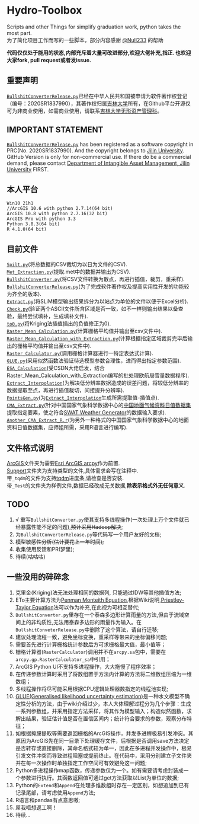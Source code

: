 # Hydro-Toolbox

[^_^]: # (For the girl who I missed and still miss now.)
[^_^]: # (Glad to see everything get well on you. Please carry it on, and be yourself.)
[^_^]: # (Sticking to the dream is a privilege, so jealious that you have that.)
[^_^]: # (Sadly but luckily end it before the gaps get beyond accross.)
[^_^]: # (All best wishes to you, HZC.)

Scripts and other Things for simplify graduation work, python takes the most part.  
为了简化项目工作而写的一些脚本，部分内容感谢 [@Null233](https://github.com/Null233) 的帮助  

**代码仅仅处于能用的状态,内部充斥着大量可改进部分,欢迎大佬补充,指正. 也欢迎大家fork, pull request或者发issue.**

## 重要声明
[`BullshitConverterRelease.py`](ArcGIS/BullshitConverterRelease.py)已经在中华人民共和国被申请为软件著作权登记（编号：2020SR1837990），其著作权归属[吉林大学](https://jlu.edu.cn)所有，在Github平台开源仅可为非商业使用，如需商业使用，请联系[吉林大学无形资产管理科](http://zchq.jlu.edu.cn/)。

## IMPORTANT STATEMENT

[`BullshitConverterRelease.py`](ArcGIS/BullshitConverterRelease.py) has been registered as a software copyright in PRC(No. 2020SR1837990). And the copyright belongs to [Jilin University](https://jlu.edu.cn). GitHub Version is only for non-commercial use. If there do be a commercial demand, please contact [Department of Intangible Asset Management, Jilin University](http://zchq.jlu.edu.cn/) FIRST.

## 本人平台
```
Win10 21h1
//ArcGIS 10.6 with python 2.7.14(64 bit)
ArcGIS 10.8 with python 2.7.16(32 bit)
ArcGIS Pro with python 3.3
Python 3.8.3(64 bit)
R 4.1.0(64 bit)
```
## 目前文件
[`Spilt.py`](Support/Split.py)(将总数据的CSV裁切为以日为文件的CSV).   
[`Met_Extraction.py`](Support/Met_Extraction.py)(提取.met中的数据并输出为CSV).  
[`BullshitConverter.py`](ArcGIS/BullshitConverter.py/)(将CSV文件转换为散点，再进行插值，裁剪，重采样).  
[`BullshitConverterRelease.py`](ArcGIS/BullshitConverterRelease.py)(为了完成软件著作权及提高实用性开发的功能较为齐全的版本).   
[`Extract.py`](Support/Extract.py)(将SLiM模型输出结果拆分为以站点为单位的文件以便于Excel分析).  
[`Check.py`](Support/Check.py)(验证两个ASCII文件所含区域是否一致，如不一样则输出结果以备查验，最终尝试填补，生成填补文件).   
[`to0.py`](Support/to0.py)(将Kriging法插值插出的负值修正为0).      
[`Raster_Mean_Calculation.py`](ArcGIS/Raster_Mean_Calculation.py)(计算栅格平均值并输出至csv文件中).
[`Raster_Mean_Calculation_with_Extraction.py`](ArcGIS/Raster_Mean_Calculation_with_Extraction.py)(计算根据指定区域裁剪完毕后输出的栅格平均值并输出至csv文件中).  
[`Raster_Calculator.py`](ArcGIS/Raster_Calculator.py)(调用栅格计算器进行一特定表达式计算).       
[`GLUE.py`](Support/GLUE.py)(采用似然函数法验证待选模型参数合理性，进而得出指定参数范围).  
[`ESA_Calculation`](ArcGIS/ESA_Calculation.py)(受CSDN大佬启发，结合Raster_Mean_Calculation_with_Extraction编写的批处理欧航局雪量数据程序).  
[`Extract_Interpolation`](ArcGIS/Extract_Interpolation.py)(为解决低分辨率数据造成的误差问题，将较低分辨率的数据提取至点，再进行插值裁切，间接提升分辨率).  
[`PointsGen.py`](ArcGIS/PointsGen.py)(为[`Extract_Interpolation`](ArcGIS/Extract_Interpolation.py)生成所需提取值-插值点).  
[`CMA_Extract.py`](Support/CMA_Exract.py)(针对中国国家气象科学数据中心的[中国地面气候资料日值数据集](http://data.cma.cn/data/cdcdetail/dataCode/SURF_CLI_CHN_MUL_DAY.html)提取指定要素，使之符合[SWAT Weather Generator](https://www.researchgate.net/publication/294535100_SWAT_Weather_Database)的数据输入要求).  
[`Another_CMA_Extract_R.r`](Support/Another_CMA_Extract_R.r)(为另外一种格式的中国国家气象科学数据中心的地面资料日值数据集，应师姐所需，采用R语言进行编写).
## 文件格式说明
[ArcGIS](ArcGIS/)文件夹为需要[Esri ArcGIS arcpy](https://www.esri.com/arcgis-blog/products/arcgis-desktop/uncategorized/whats-new-in-arcmap-10-6/)作为前置.  
[Support](Support/)文件夹为支持类型的文件,具体需求会写在注释中.  
带`_tqdm`的文件为支持[tqdm](https://github.com/tqdm/tqdm)进度条,请检查是否安装.  
带`_Test`的文件夹为样例文件,数据已经改成无关数据,**除表示格式外无任何意义**.  

## TODO
1. √ 重写`BullshitConverter.py`使其支持多线程操作(一次处理上万个文件就已经暴露性能不足的问题),~~预计采用Hadoop解决~~;
2. 为`BullshitConverterRelease.py`等代码写一个用户友好的文档;
3. ~~模型敏感性分析(估计要花上一年时间);~~
4. 收集使用反馈和PR(梦里);
5. 待续(咕咕咕)

##  一些没用的碎碎念
1.  克里金(Kriging)法无法处理相同的数据列, 只能通过IDW等其他插值方法;  
2.  ETo主要计算方法为[Penman Monteith Equation](https://en.wikipedia.org/wiki/Penman%E2%80%93Monteith_equation),根据Wiki说明,[Priestley-Taylor Equation](https://en.wikipedia.org/wiki/Penman%E2%80%93Monteith_equation)法可以作为补充,在此视为可相互替代;  
3.  `BullshitConverter.py`里存在一个泰森多边形计算雨量的方法,但由于流域空间上的非均质性,无法用泰森多边形的雨量作为输入。在`BullshitConveterRelease.py`中删除了这个算法，请自行迁移;  
4.  建议处理流程一致，避免坐标变换，重采样等带来的坐标偏移问题;
5.  需要首先进行计算栅格统计参数后方可求栅格最大值，最小值等；
6.  栅格计算器(`RasterCalculator`)调用并不在`arcpy.sa`包中，需要在`arcpy.gp.RasterCalculator_sa`中引用；
7.  ArcGIS Python UI不支持多进程操作，大大拖慢了程序效率；
8.  在传递参数计算时采用了将数组置于方法内计算的方法将二维数组压缩为一维数组；
9.  多线程操作将尽可能采用根据CPU逻辑处理器数指定的线程池实现;
10. [GLUE(Generalised likelihood uncertainty estimation)](https://en.wikipedia.org/wiki/Generalised_likelihood_uncertainty_estimation)是一种水文模型不确定性分析的方法，由于wiki介绍过少，本人大体理解过程分为几个步骤：生成一系列参数组，并采用指定方法采样，将其作为模型输入；构造似然函数，求解出结果，验证估计值是否在置信区间内；统计符合要求的参数，观察分布特征；
11. 如根据掩膜提取等需要返回栅格的ArcGIS操作，并发多进程极易引发冲突。其原因为ArcGIS先在同一目录下处理缓存文件，后根据是否调用save方法决定是否转存或直接删除，其命名格式较为单一，因此在多进程并发操作中，极易引发文件冲突而导致进程阻塞或提前终止。在代码中，采用分别建立子文件夹并在每一次操作时单独指定工作空间可有效避免这一问题;
12. Python多进程操作map函数，传递参数仅为一个。如有需要请考虑封装成一个参数进行执行。其函数返回值可通过get方法获取以List为单位的数据;
13. Python的`Extend`和`Append`在处理多维数组时存在一定区别，如想追加到已有记录尾部，请考虑使用`Append`方法;  
14. R语言和pandas有点意思嗷;
15. 屌我唔想返工啊！  
16. 待续...  